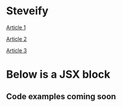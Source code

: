 # Steveify

[Article 1](Article.md)

[Article 2](Article2.md)

[Article 3](Article3.md)

<template>
  <div id="Steveify">
    <img src="assets/steveify.png" alt="Steveify" width="200"/>
  </div>
</template>

# Below is a JSX block

<div className="homepage--block">
  <h2>Code examples coming soon</h2>
</div>
